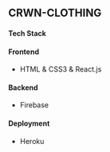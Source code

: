 ## CRWN-CLOTHING

#### Tech Stack

#### Frontend

* HTML & CSS3 & React.js

#### Backend

* Firebase

#### Deployment

* Heroku
